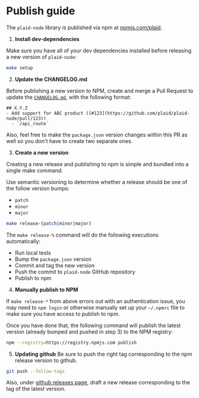 # Publish guide

The `plaid-node` library is published via npm at [npmjs.com/plaid][1].

1. **Install dev-dependencies**

Make sure you have all of your dev dependencies installed before releasing a
new version of `plaid-node`:

```bash
make setup
```

2. **Update the CHANGELOG.md**

Before publishing a new version to NPM, create and merge a Pull Request to
update the [`CHANGELOG.md`][2], with the following format:

```
## X.Y.Z
- Add support for ABC product ([#123](https://github.com/plaid/plaid-node/pull/123))
  - `/api_route`
```

Also, feel free to make the `package.json` version changes within this PR as well so you don't have to create two separate ones.

3. **Create a new version**

Creating a new release and publishing to npm is simple and bundled into a
single make command.

Use semantic versioning to determine whether a release should be one of the
follow version bumps:
- `patch`
- `minor`
- `major`

```bash
make release-(patch|minor|major)
```

The `make release-%` command will do the following executions automatically:
- Run local tests
- Bump the `package.json` version
- Commit and tag the new version
- Push the commit to `plaid-node` GitHub repository
- Publish to npm

4. **Manually publish to NPM**

If `make release-*` from above errors out with an authentication issue,
you may need to `npm login` or otherwise manually set up your `~/.npmrc` file to
make sure you have access to publish to npm.

Once you have done that, the following command will publish the latest version
(already bumped and pushed in step 3) to the NPM registry:

```bash
npm --registry=https://registry.npmjs.com publish
```

5. **Updating github**
Be sure to push the right tag corresponding to the npm release version to github.

```bash
git push --follow-tags
```

Also, under [github releases page](https://github.com/plaid/plaid-node/releases), draft a new release corresponding to the tag of the latest version.


[1]: https://www.npmjs.com/package/plaid
[2]: https://github.com/plaid/plaid-node/blob/master/CHANGELOG.md
